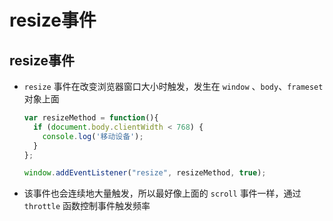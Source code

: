 # resize事件

## resize事件

+ `resize` 事件在改变浏览器窗口大小时触发，发生在 `window` 、`body`、`frameset` 对象上面

    ```js
    var resizeMethod = function(){
      if (document.body.clientWidth < 768) {
        console.log('移动设备');
      }
    };

    window.addEventListener("resize", resizeMethod, true);
    ```

+ 该事件也会连续地大量触发，所以最好像上面的 `scroll` 事件一样，通过 `throttle` 函数控制事件触发频率
